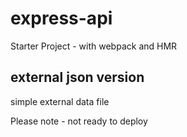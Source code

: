 # express-api
Starter Project - with webpack and HMR

## external json version
simple external data file

Please note - not ready to deploy
